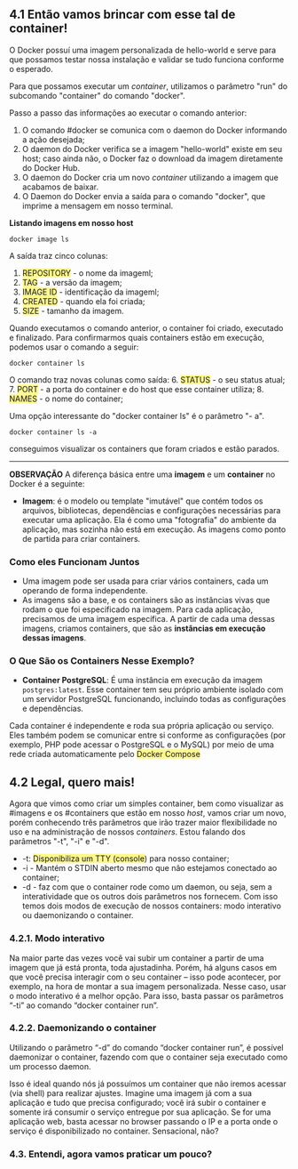 ## 4.1 Então vamos brincar com esse tal de container!
O Docker possuí uma imagem personalizada de hello-world e serve para que possamos testar nossa instalação e validar se tudo funciona conforme o esperado.

Para que possamos executar um *container*, utilizamos o parâmetro "run" do subcomando "container" do comando "docker".

Passo a passo das informações ao executar o comando anterior:
1. O comando #docker se comunica com o daemon do Docker informando a ação desejada;
2. O daemon do Docker verifica se a imagem "hello-world" existe em seu host; caso ainda não, o Docker faz o download da imagem diretamente do Docker Hub.
3. O daemon do Docker cria um novo *container* utilizando a imagem que acabamos de baixar.
4. O Daemon do Docker envia a saída para o comando "docker", que imprime a mensagem em nosso terminal.

**Listando imagens em nosso host**
```docker
docker image ls
```
A saída traz cinco colunas:
1. <span style="background:#fff88f">REPOSITORY</span> - o nome da imageml;
2. <span style="background:#fff88f">TAG</span> - a versão da imagem;
3. <span style="background:#fff88f">IMAGE ID</span> - identificação da imageml;
4. <span style="background:#fff88f">CREATED</span> - quando ela foi criada;
5. <span style="background:#fff88f">SIZE</span> - tamanho da imagem.

Quando executamos o comando anterior, o container foi criado, executado e finalizado. Para confirmarmos quais containers estão em execução, podemos usar o comando a seguir:
```docker
docker container ls
```
O comando traz novas colunas como saída:
6. <span style="background:#fff88f">STATUS</span> - o seu status atual;
7. <span style="background:#fff88f">PORT</span> - a porta do container e do host que esse container utiliza;
8. <span style="background:#fff88f">NAMES</span> - o nome do container;

Uma opção interessante do "docker container ls" é o parâmetro "- a".
```
docker container ls -a
```
conseguimos visualizar os containers que foram criados e estão parados. 


---
**OBSERVAÇÃO**
A diferença básica entre uma **imagem** e um **container** no Docker é a seguinte:
- **Imagem**: é o modelo ou template "imutável" que contém todos os arquivos, bibliotecas, dependências e configurações necessárias para executar uma aplicação. Ela é como uma "fotografia" do ambiente da aplicação, mas sozinha não está em execução. As imagens como ponto de partida para criar containers.
### Como eles Funcionam Juntos

- Uma imagem pode ser usada para criar vários containers, cada um operando de forma independente.
- As imagens são a base, e os containers são as instâncias vivas que rodam o que foi especificado na imagem.
Para cada aplicação, precisamos de uma imagem específica. A partir de cada uma dessas imagens, criamos containers, que são as **instâncias em execução dessas imagens**.

### O Que São os Containers Nesse Exemplo?

- **Container PostgreSQL**: É uma instância em execução da imagem `postgres:latest`. Esse container tem seu próprio ambiente isolado com um servidor PostgreSQL funcionando, incluindo todas as configurações e dependências.

Cada container é independente e roda sua própria aplicação ou serviço. Eles também podem se comunicar entre si conforme as configurações (por exemplo, PHP pode acessar o PostgreSQL e o MySQL) por meio de uma rede criada automaticamente pelo <span style="background:#fff88f">Docker Compose</span>
## 4.2 Legal, quero mais!
Agora que vimos como criar um simples container, bem como visualizar as #imagens e os #containers que estão em nosso *host*, vamos criar um novo, porém conhecendo três parâmetros que irão trazer maior flexibilidade no uso e na administração de nossos *containers*. Estou falando dos parâmetros "-t", "-i" e "-d".

- -t: <span style="background:#fff88f">Disponibiliza um TTY (console</span>) para nosso container;
- -i - Mantém o STDIN aberto mesmo que não estejamos conectado ao container;
- -d - faz com que o container rode como um daemon, ou seja, sem a interatividade que os outros dois parâmetros nos fornecem.
Com isso temos dois modos de execução de nossos containers:
modo interativo ou daemonizando o container.

### 4.2.1. Modo interativo
Na maior parte das vezes você vai subir um container a partir de uma imagem que já está pronta, toda ajustadinha. Porém, há alguns casos em que você precisa interagir com o seu container – isso pode acontecer, por exemplo, na hora de montar a sua imagem personalizada. Nesse caso, usar o modo interativo é a melhor opção. Para isso, basta passar os parâmetros “-ti” ao comando “docker container run”.

### 4.2.2. Daemonizando o container
Utilizando o parâmetro “-d” do comando “docker container run”, é possível daemonizar o container, fazendo com que o container seja executado como um processo daemon.

Isso é ideal quando nós já possuímos um container que não iremos acessar (via shell) para realizar ajustes. Imagine uma imagem já com a sua aplicação e tudo que precisa configurado; você irá subir o container e somente irá consumir o serviço entregue por sua  aplicação. Se for uma aplicação web, basta acessar no browser passando o IP e a porta onde o serviço é disponibilizado no container. Sensacional, não?

### 4.3. Entendi, agora vamos praticar um pouco?
